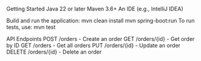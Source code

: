Getting Started
Java 22 or later
Maven 3.6+
An IDE (e.g., IntelliJ IDEA)


Build and run the application:
mvn clean install
mvn spring-boot:run
To run tests, use:
mvn test


API Endpoints
POST /orders - Create an order
GET /orders/{id} - Get order by ID
GET /orders - Get all orders
PUT /orders/{id} - Update an order
DELETE /orders/{id} - Delete an order